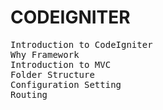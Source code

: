 # CODEIGNITER

<pre>
Introduction to CodeIgniter 
Why Framework 
Introduction to MVC
Folder Structure 
Configuration Setting
Routing 
</pre>

